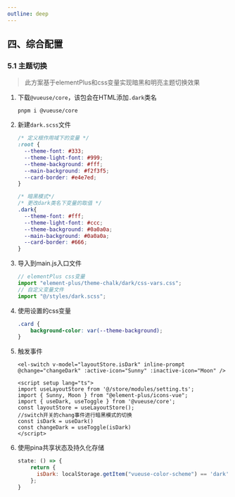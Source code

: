 ```yaml
---
outline: deep
---
```


## 四、综合配置

### 5.1 主题切换

> 此方案基于elementPlus和css变量实现暗黑和明亮主题切换效果

1. 下载`@vueuse/core`，该包会在HTML添加`.dark`类名

   ```
   pnpm i @vueuse/core
   ```

2. 新建`dark.scss`文件

   ```css
   /* 定义根作用域下的变量 */
   :root {
     --theme-font: #333;
     --theme-light-font: #999;
     --theme-background: #fff;
     --main-background: #f2f3f5;
     --card-border: #e4e7ed;
   }
   
   /* 暗黑模式*/
   /* 更改dark类名下变量的取值 */
   .dark{
     --theme-font: #fff;
     --theme-light-font: #ccc;
     --theme-background: #0a0a0a;
     --main-background: #0a0a0a;
     --card-border: #666;
   }
   ```

3. 导入到main.js入口文件

   ```js
   // elementPlus css变量
   import "element-plus/theme-chalk/dark/css-vars.css";
   // 自定义变量文件
   import "@/styles/dark.scss";
   ```

4. 使用设置的css变量

   ```css
   .card {
       background-color: var(--theme-background);
   }
   ```

5. 触发事件

   ```vue
   <el-switch v-model="layoutStore.isDark" inline-prompt @change="changeDark" :active-icon="Sunny" :inactive-icon="Moon" />
   
   <script setup lang="ts">
   import useLayoutStore from '@/store/modules/setting.ts';
   import { Sunny, Moon } from "@element-plus/icons-vue";
   import { useDark, useToggle } from '@vueuse/core';
   const layoutStore = useLayoutStore();
   //switch开关的chang事件进行暗黑模式的切换
   const isDark = useDark()
   const changeDark = useToggle(isDark)
   </script>
   ```

6. 使用pina共享状态及持久化存储

   ```js
   state: () => {
       return {
         isDark: localStorage.getItem("vueuse-color-scheme") == 'dark' ? true : false, // 控制暗黑主题
       };
   }
   ```

   